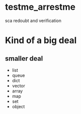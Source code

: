 # testme_arrestme
sca redoubt and verification
# Kind of a big deal
## smaller deal
* list
* queue
* dict
* vector
* array
* map
* set
* object
